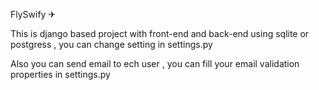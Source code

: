FlySwify ✈

This is django based project with front-end and back-end using sqlite or postgress , you can change setting in settings.py

Also you can send email to ech user , you can fill your email validation properties in settings.py

